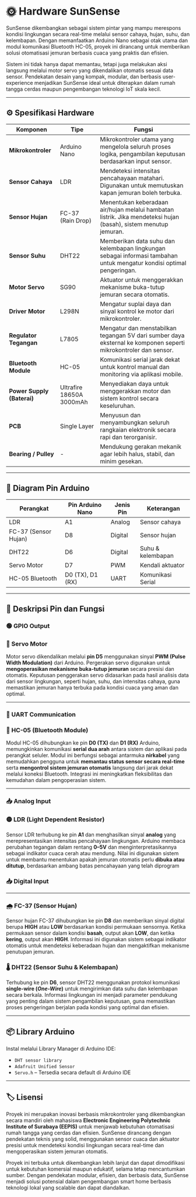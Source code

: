 # 🌞 Hardware SunSense

SunSense dikembangkan sebagai sistem pintar yang mampu merespons kondisi lingkungan secara real-time melalui sensor cahaya, hujan, suhu, dan kelembapan. Dengan memanfaatkan Arduino Nano sebagai otak utama dan modul komunikasi Bluetooth HC-05, proyek ini dirancang untuk memberikan solusi otomatisasi jemuran berbasis cuaca yang praktis dan efisien. 

Sistem ini tidak hanya dapat memantau, tetapi juga melakukan aksi langsung melalui motor servo yang dikendalikan otomatis sesuai data sensor. Pendekatan desain yang kompak, modular, dan berbasis user-experience menjadikan SunSense ideal untuk diterapkan dalam rumah tangga cerdas maupun pengembangan teknologi IoT skala kecil.

---

## ⚙️ Spesifikasi Hardware

| **Komponen** | **Tipe** | **Fungsi** |
| --- | --- | --- |
| **Mikrokontroler** | Arduino Nano | Mikrokontroler utama yang mengelola seluruh proses logika, pengambilan keputusan berdasarkan input sensor. |
| **Sensor Cahaya** | LDR | Mendeteksi intensitas pencahayaan matahari. Digunakan untuk memutuskan kapan jemuran boleh terbuka. |
| **Sensor Hujan** | FC-37 (Rain Drop) | Menentukan keberadaan air/hujan melalui hambatan listrik. Jika mendeteksi hujan (basah), sistem menutup jemuran. |
| **Sensor Suhu**  | DHT22 | Memberikan data suhu dan kelembapan lingkungan sebagai informasi tambahan untuk mengatur kondisi optimal pengeringan. |
| **Motor Servo** | SG90 | Aktuator untuk menggerakkan mekanisme buka-tutup jemuran secara otomatis. |
| **Driver Motor** | L298N | Mengatur suplai daya dan sinyal kontrol ke motor dari mikrokontroler. |
| **Regulator Tegangan** | L7805 | Mengatur dan menstabilkan tegangan 5V dari sumber daya eksternal ke komponen seperti mikrokontroler dan sensor. |
| **Bluetooth Module** | HC-05 | Komunikasi serial jarak dekat untuk kontrol manual dan monitoring via aplikasi mobile. |
| **Power Supply (Baterai)** | Ultrafire 18650A 3000mAh | Menyediakan daya untuk menggerakkan motor dan sistem kontrol secara keseluruhan. |
| **PCB** | Single Layer | Menyusun dan menyambungkan seluruh rangkaian elektronik secara rapi dan terorganisir. |
| **Bearing / Pulley** | - | Mendukung gerakan mekanik agar lebih halus, stabil, dan minim gesekan. |

---

## 📌 Diagram Pin Arduino

| Perangkat | Pin Arduino Nano | Jenis Pin | Keterangan |
| --- | --- | --- | --- |
| LDR | A1 | Analog | Sensor cahaya |
| FC-37 (Sensor Hujan) | D8 | Digital | Sensor hujan |
| DHT22 | D6 | Digital | Suhu & kelembapan |
| Servo Motor | D7 | PWM | Kendali aktuator |
| HC-05 Bluetooth | D0 (TX), D1 (RX) | UART | Komunikasi Serial |

---

## 🔌 Deskripsi Pin dan Fungsi

### 🟢 GPIO Output

### 🧭 Servo Motor

Motor servo dikendalikan melalui **pin D5** menggunakan sinyal **PWM (Pulse Width Modulation)** dari Arduino. Pergerakan servo digunakan untuk **mengoperasikan mekanisme buka-tutup jemuran** secara presisi dan otomatis. Keputusan penggerakan servo didasarkan pada hasil analisis data dari sensor lingkungan, seperti hujan, suhu, dan intensitas cahaya, guna memastikan jemuran hanya terbuka pada kondisi cuaca yang aman dan optimal.

---

### 🔁 UART Communication

### 📶 HC-05 (Bluetooth Module)

Modul HC-05 dihubungkan ke pin **D0 (TX)** dan **D1 (RX)** Arduino, memungkinkan komunikasi **serial dua arah** antara sistem dan aplikasi pada perangkat seluler. Modul ini berfungsi sebagai antarmuka **nirkabel** yang memudahkan pengguna untuk **memantau status sensor secara real-time** serta **mengontrol sistem jemuran otomatis** langsung dari jarak dekat melalui koneksi Bluetooth. Integrasi ini meningkatkan fleksibilitas dan kemudahan dalam pengoperasian sistem.

---

### 📥 Analog Input

### 🟡 LDR (Light Dependent Resistor)

Sensor LDR terhubung ke pin **A1** dan menghasilkan sinyal **analog** yang merepresentasikan intensitas pencahayaan lingkungan. Arduino membaca perubahan tegangan dalam rentang **0–5V** dan menginterpretasikannya sebagai indikator cuaca cerah atau mendung. Nilai ini digunakan sistem untuk membantu menentukan apakah jemuran otomatis perlu **dibuka atau ditutup**, berdasarkan ambang batas pencahayaan yang telah diprogram

### 📥 Digital Input

---

### 🌧️ FC-37 (Sensor Hujan)

Sensor hujan FC-37 dihubungkan ke pin **D8** dan memberikan sinyal digital berupa **HIGH** atau **LOW** berdasarkan kondisi permukaan sensornya. Ketika permukaan sensor dalam kondisi **basah**, output akan **LOW**, dan ketika **kering**, output akan **HIGH**. Informasi ini digunakan sistem sebagai indikator otomatis untuk mendeteksi keberadaan hujan dan mengaktifkan mekanisme penutupan jemuran.

### 🌡️ DHT22 (Sensor Suhu & Kelembapan)

Terhubung ke pin **D6**, sensor DHT22 menggunakan protokol komunikasi **single-wire (*One-Wire*)** untuk mengirimkan data suhu dan kelembapan secara berkala. Informasi lingkungan ini menjadi parameter pendukung yang penting dalam sistem pengambilan keputusan, guna memastikan proses pengeringan berjalan pada kondisi yang optimal dan efisien.

---

## 📦 Library Arduino

Instal melalui Library Manager di Arduino IDE:

- `DHT sensor library`
- `Adafruit Unified Sensor`
- `Servo.h` – Tersedia secara default di Arduino IDE

---

## 🏷️ Lisensi

Proyek ini merupakan inovasi berbasis mikrokontroler yang dikembangkan secara mandiri oleh mahasiswa **Electronic Engineering Polytechnic Institute of Surabaya (EEPIS)** untuk menjawab kebutuhan otomatisasi rumah tangga yang cerdas dan efisien. 
SunSense dirancang dengan pendekatan teknis yang solid, menggunakan sensor cuaca dan aktuator presisi untuk mendeteksi kondisi lingkungan secara real-time dan mengoperasikan sistem jemuran otomatis.

Proyek ini terbuka untuk dikembangkan lebih lanjut dan dapat dimodifikasi untuk kebutuhan komersial maupun edukatif, selama tetap mencantumkan sumber. Dengan pendekatan modular, efisien, dan berbasis data, SunSense menjadi solusi potensial dalam pengembangan smart home berbasis teknologi lokal yang scalable dan dapat diandalkan.
